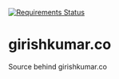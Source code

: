 [![Requirements Status](https://requires.io/github/girishkumarkh/girishkumar.co/requirements.svg?branch=master)](https://requires.io/github/girishkumarkh/girishkumar.co/requirements/?branch=master)
# girishkumar.co
Source behind girishkumar.co
